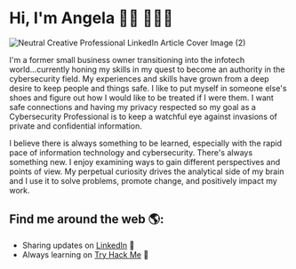 # Hi, I'm Angela 👋🏾 👩🏾‍💻
![Neutral Creative Professional LinkedIn Article Cover Image (2)](https://github.com/aye-gee/aye-gee/assets/163897234/e0d15ed4-f393-416f-a9b0-c0823314159c)

I'm a former small business owner transitioning into the infotech world...currently honing my skills in my quest to become an authority in the cybersecurity field. My experiences and skills have grown from a deep desire to keep people and things safe. I like to put myself in someone else's shoes and figure out how I would like to be treated if I were them. I want safe connections and having my privacy respected so my goal as a Cybersecurity Professional is to keep a watchful eye against invasions of private and confidential information.

I believe there is always something to be learned, especially with the rapid pace of information technology and cybersecurity. There's always something new. I enjoy examining ways to gain different perspectives and points of view. My perpetual curiosity drives the analytical side of my brain and I use it to solve problems, promote change, and positively impact my work.


## Find me around the web 🌎: 
- Sharing updates on <a href="https://www.linkedin.com/in/angelagailliard/">LinkedIn</a> 💼
- Always learning on <a href="https://https://tryhackme.com/p/aye.gee)/">Try Hack Me</a> 💼


<!---
aye-gee/aye-gee is a ✨ special ✨ repository because its `README.md` (this file) appears on your GitHub profile.
You can click the Preview link to take a look at your changes.
--->
